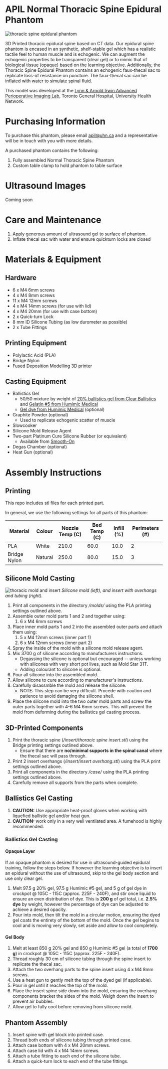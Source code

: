 # APIL Normal Thoracic Spine Epidural Phantom

![thoracic spine epidural phantom](https://github.com/tgh-apil/thoracic-epidural-phantom/assets/84343976/28f1e0e3-7c0a-469f-a6b7-1dc5fc3b269d)

3D Printed thoracic epidural spine based on CT data. Our epidural spine phantom is encased in an synthetic, shelf-stable gel which has a realistic tactile feel to human muscle and is echogenic. We can augment the echogenic properties to be transparent (clear gel) or to mimic that of biological tissue (opaque) based on the learning objective. Additionally, the Thoracic Spine Epidural Phantom contains an echogenic faux-thecal sac to replicate loss-of resistance on puncture. The faux-thecal sac can be inflated with water to simulate spinal fluid.

This model was developed at the [Lynn & Arnold Irwin Advanced Perioperative Imaging Lab](https://apil.ca/), Toronto General Hospital, University Health Network.

# Purchasing Information

To purchase this phantom, please email apil@uhn.ca and a representative will be in touch with you with more details.

A purchased phantom contains the following:
1. Fully assembled Normal Thoracic Spine Phantom
2. Custom table clamp to hold phantom to table surface

# Ultrasound Images

Coming soon

# Care and Maintenance

1. Apply generous amount of ultrasound gel to surface of phantom.
2. Inflate thecal sac with water and ensure quickturn locks are closed

# Materials & Equipment
## Hardware

* 6 x M4 6mm screws
* 4 x M4 8mm screws
* 11 x M4 12mm screws
* 4 x M4 14mm screws (for use with lid)
* 4 x M4 20mm (for use with case bottom)
* 2 x Quick-turn Lock
* 8 mm ID Silicone Tubing (as low durometer as possible)
* 2 x Tube Fittings

## Printing Equipment

* Polylactic Acid (PLA)
* Bridge Nylon
* Fused Deposition Modelling 3D printer

## Casting Equipment

* Ballistics Gel
  * 50/50 mixture by weight of [20% ballistics gel from Clear Ballistics](https://www.clearballistics.com/shop/20-ballistic-gelatin-nato-block-16x6x6/) and [Gelatin #5 from Humimic Medical](https://humimic.com/product/gelatin-5-medical-gel-by-the-pound/)
  * [Gel dye from Humimic Medical](https://humimic.com/product-category/dye/) (optional)
* Graphite Powder (optional)
  * Used to replicate echogenic scatter of muscle
* Slowcooker
* Silicone Mold Release Agent
* Two-part Platinum Cure Silicone Rubber (or equivalent)
  * Available from [Smooth-On](https://www.smooth-on.com/products/mold-star-trade-31t/)
* Degas Chamber (optional)
* Heat Gun (optional)

# Assembly Instructions

## Printing

This repo includes stl files for each printed part.

In general, we use the following settings for all parts of this phantom:

|Material      |	Colour  |	Nozzle Temp (C) |	Bed Temp (C) |	Infill (%) |	Perimeters (#) |
| ------------ | ------- | --------------- | ------------ | ---------- | -------------- |
| PLA          |	White   |	210.0           |	60.0         |	10.0       |	2              |
| Bridge Nylon |	Natural |	250.0           |	80.0         |	15.0       |	3              |

## Silicone Mold Casting

![thoracic mold and insert](https://github.com/tgh-apil/thoracic-epidural-phantom/assets/84343976/61d41c00-9936-4f40-8599-097d292e11f2)
*Silicone mold (left), and insert with overhangs and tubing (right).*

1. Print all components in the directory */molds/* using the PLA printing settings outlined above.
2. Assemble outer mold parts 1 and 2 and together using:
   1. 6 x M4 6mm screws
3. Place inner mold parts 1 and 2 into the assembled outer parts and attach them using:
   1. 5 x M4 12mm screws (inner part 1)
   2. 6 x M4 12mm screws (inner part 2)
4. Spray the inside of the mold with a silicone mold release agent.
5. Mix 3700 g of silicone according to manufacturers instructions.
    - Degassing the silicone is optional but encouraged -- unless working with silicones with very short pot lives, such as Mold Star 31T.
    - Adding colourant to silicone is optional.
6. Pour all silicone into the assembled mold.
7. Allow silicone to cure according to manufacturer's instructions.
8. Carefully disassmble the mold and release the silicone.
    - NOTE: This step can be very difficult. Procede with caution and patience to avoid damaging the silicone shell.
9. Place the silicone mold into the two outer mold parts and screw the outer parts together with 4-6 M4 6mm screws. This will prevent the mold from deforming during the ballistics gel casting process.

## 3D-Printed Components

1. Print the thoracic spine (*/insert/thoracic spine insert.stl*) using the Bridge printing settings outlined above.
    - Ensure that there are **no/minimal supports in the spinal canal** where the thecal sac will pass through.
2. Print 2 insert overhangs (*/insert/insert overhang.stl*) using the PLA print settings outlined above.
3. Print all components in the directory */case/* using the PLA printing settings outlined above.
4. Carefully remove all supports from the parts when complete.

## Ballistics Gel Casting

1. **CAUTION:** Use appropriate heat-proof gloves when working with liquefied ballistic gel and/or heat gun.
2. **CAUTION:** work only in a very well ventilated area. A fumehood is highly recommended.

### Ballistics Gel Casting

#### Opaque Layer
If an opaque phantom is desired for use in ultrasound-guided epidural training, follow the steps below. If however the learning objective is to insert an epidural without the use of ultrasound, skip to the gel body section and use only clear gel.

1. Melt 97.5 g 20% gel, 97.5 g Humimic #5 gel, and 5 g of gel dye in crockpot @ 105C - 115C (approx. 225F - 240F), and stir once liquid to ensure an even distribution of dye. This is **200 g** of gel total, i.e. **2.5% dye** by weight, however the percentage of dye can be adjusted to achieve a desired opacity.
2. Pour into mold, then tilt the mold in a circular motion, ensuring the dyed gel coats the entirety of the bottom of the mold. Once the gel begins to cool and is moving very slowly, set aside and allow to cool completely.

#### Gel Body

1. Melt at least 850 g 20% gel and 850 g Humimic #5 gel (a total of **1700 g**) in crockpot @ 105C - 115C (approx. 225F - 240F).
2. Thread roughly 30 cm of silicone tubing through the spine insert to replicate the thecal sac.
3. Attach the two overhang parts to the spine insert using 4 x M4 8mm screws. 
4. Use a heat gun to gently melt the top of the dyed gel (if applicable).
5. Pour in gel until it reaches the top of the mold.
6. Place the insert spine side down into the mold, ensuring the overhang components bracket the sides of the mold. Weigh down the insert to prevent air bubbles.
7. Allow gel to fully cool before removing from silicone mold.

## Phantom Assembly

1. Insert spine with gel block into printed case.
2. Thread both ends of silicone tubing through printed case.
3. Attach case bottom with 4 x M4 20mm screws.
4. Attach case lid with 4 x M4 14mm screws.
5. Attach a tube fitting to each end of the silicone tube.
6. Attach a quick-turn lock to each end of the tube fittings.

